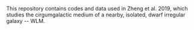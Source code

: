 This repository contains codes and data used in Zheng et al. 2019, which studies the cirgumgalactic medium of a nearby, isolated, dwarf irregular galaxy -- WLM. 
